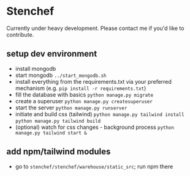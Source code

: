 # Stenchef

Currently under heavy development. Please contact me if you'd like to
contribute.


## setup dev environment

- install mongodb
- start mongodb
  `../start_mongodb.sh`
- install everything from the requirements.txt via your preferred mechanism
  (e.g. `pip install -r requirements.txt`)
- fill the database with basics
  `python manage.py migrate`
- create a superuser
  `python manage.py createsuperuser`
- start the server
  `python manage.py runserver`
- initiate and build css (tailwind)
  `python manage.py tailwind install`
  `python manage.py tailwind build`
- (optional) watch for css changes - background process
  `python manage.py tailwind start &`

## add npm/tailwind modules

- go to `stenchef/stenchef/warehouse/static_src`; run npm there
